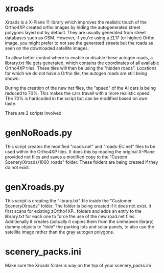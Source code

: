 # xroads

Xroads is a X-Plane 11 library which improves the realistic touch of the Ortho4XP created ortho images by hiding the autogenerated street polygons layed out by default. They are usually generated from street databases such as OSM. However, if you're using a ZL17 (or higher) Ortho image, you might prefer to not see the generated streets but the roads as seen on the downloaded satellite images.

To allow better control where to enable or disable these autogen roads, a library.txt file gets generated, which contains the coordinates of all available Ortho4XP tiles. These tiles will then be using the "hidden roads". Locations for which we do not have a Ortho tile, the autogen roads are still being shown.

During the creation of the new net files, the "speed" of the AI cars is being reduced to 70%. This makes the cars travell with a more realistic speed. The 70% is hardcoded in the script but can be modified based on own taste.

There are 2 scripts involved


# genNoRoads.py

This script creates the modified "roads.net" and "roads-EU.net" files to be used within the Ortho4XP tiles. It does this by reading the original X-Plane provided net files and saves a modified copy to the "Custom Scenery/Xroads/1000_roads" folder. These folders are being created if they do not exist.


# genXroads.py

This script is creating the "library.txt" file inside the "Customer Scenery/Xroads" folder. The folder is being created if it does not exist. It first scans for existing zOrtho4XP.. folders and adds an entry to the library.txt for each one to force the use of the new road.net files. Additionally it creates (actually it copies them from the simheaven library) dummy objects to "hide" the parking lots and solar panels, to also use the satellite image rather than the gray autogen polygons.


# scenery_packs.ini

Make sure the Xroads folder is way on the top of your scenery_packs.ini


